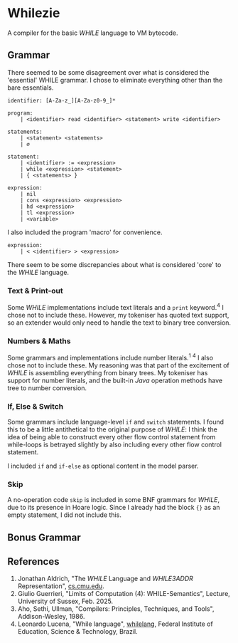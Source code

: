Whilezie
=====

A compiler for the basic <em>WHILE</em> language to VM bytecode.

## Grammar

There seemed to be some disagreement over what is considered the 'essential' WHILE grammar.
I chose to eliminate everything other than the bare essentials.

```antlr
identifier: [A-Za-z_][A-Za-z0-9_]*

program:
    | <identifier> read <identifier> <statement> write <identifier>

statements:
    | <statement> <statements>
    | ∅
 
statement:
    | <identifier> := <expression>
    | while <expression> <statement>
    | { <statements> }

expression:
    | nil
    | cons <expression> <expression>
    | hd <expression>
    | tl <expression>
    | <variable>
```

I also included the program 'macro' for convenience.
```antlr
expression:
    | < <identifier> > <expression>
```

There seem to be some discrepancies about what is considered 'core' to the <em>WHILE</em> language.

### Text & Print-out
Some <em>WHILE</em> implementations include text literals and a `print` keyword.<sup>4</sup>
I chose not to include these.
However, my tokeniser has quoted text support, so an extender would only need to handle the text to binary tree conversion.


### Numbers & Maths
Some grammars and implementations include number literals.<sup>1</sup> <sup>4</sup>
I also chose not to include these.
My reasoning was that part of the excitement of <em>WHILE</em> is assembling everything from binary trees.
My tokeniser has support for number literals, and the built-in _Java_ operation methods have tree to number conversion.

### If, Else & Switch
Some grammars include language-level `if` and `switch` statements.
I found this to be a little antithetical to the original purpose of <em>WHILE</em>:
I think the idea of being able to construct every other flow control statement from while-loops is betrayed slightly by also including every other flow control statement.

I included `if` and `if-else` as optional content in the model parser.

### Skip
A no-operation code `skip` is included in some BNF grammars for <em>WHILE</em>, due to its presence in Hoare logic.
Since I already had the block `{}` as an empty statement, I did not include this.

## Bonus Grammar






## References

1. Jonathan Aldrich, "The <em>WHILE</em> Language and <em>WHILE3ADDR</em> Representation", [cs.cmu.edu](https://www.cs.cmu.edu/~aldrich/courses/15-819O-13sp/resources/while-language.pdf).
2. Giulio Guerrieri, "Limits of Computation (4): WHILE-Semantics", Lecture, University of Sussex, Feb. 2025.
3. Aho, Sethi, Ullman, "Compilers: Principles, Techniques, and Tools", Addison-Wesley, 1986.
4. Leonardo Lucena, "While language", [whilelang](https://lrlucena.github.io/whilelang/#grammar), Federal Institute of Education, Science & Technology, Brazil.